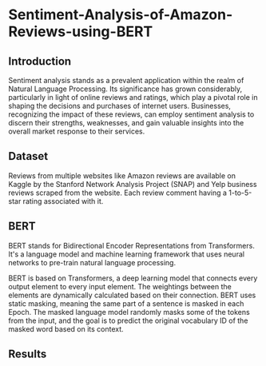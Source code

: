 # Sentiment-Analysis-of-Amazon-Reviews-using-BERT

## Introduction

Sentiment analysis stands as a prevalent application within the realm of Natural Language Processing. Its significance has grown considerably, particularly in light of online reviews and ratings, which play a pivotal role in shaping the decisions and purchases of internet users. Businesses, recognizing the impact of these reviews, can employ sentiment analysis to discern their strengths, weaknesses, and gain valuable insights into the overall market response to their services.

## Dataset

Reviews from multiple websites like Amazon reviews are available on Kaggle by the Stanford Network Analysis Project (SNAP) and Yelp business reviews scraped from the website. Each review comment having a 1-to-5-star rating associated with it.

## BERT

BERT stands for Bidirectional Encoder Representations from Transformers. It's a language model and machine learning framework that uses neural networks to pre-train natural language processing. 

BERT is based on Transformers, a deep learning model that connects every output element to every input element. The weightings between the elements are dynamically calculated based on their connection. BERT uses static masking, meaning the same part of a sentence is masked in each Epoch. The masked language model randomly masks some of the tokens from the input, and the goal is to predict the original vocabulary ID of the masked word based on its context.

## Results
